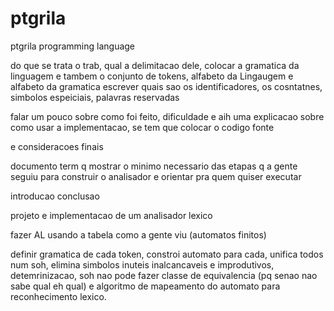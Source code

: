 ptgrila
=======

ptgrila programming language

do que se trata o trab, qual  a delimitacao dele, colocar a gramatica da linguagem e tambem o conjunto de tokens, alfabeto da Lingaugem e alfabeto da gramatica
escrever quais sao os identificadores, os cosntatnes, simbolos espeiciais, palavras reservadas

falar um pouco sobre como foi feito, dificuldade
e aih uma explicacao sobre como usar a implementacao, se tem que colocar o codigo fonte

e consideracoes finais

documento term q mostrar o minimo necessario das etapas q a gente seguiu para construir o analisador
e orientar pra quem quiser executar


introducao
conclusao

projeto e implementacao de um analisador lexico


fazer AL usando a tabela como a gente viu (automatos finitos)

definir gramatica de cada token, constroi automato para cada,
unifica todos num soh, elimina simbolos inuteis inalcancaveis e improdutivos, detemrinizacao,
soh nao pode fazer classe de equivalencia (pq senao nao sabe qual eh qual)
e algoritmo de mapeamento do automato para reconhecimento lexico.
